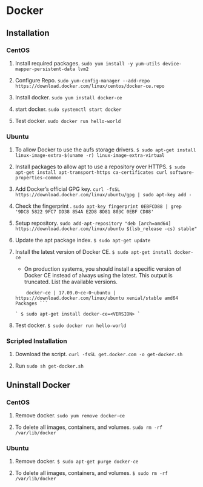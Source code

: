 # Docker

## Installation

### CentOS

1. Install required packages.
` sudo yum install -y yum-utils device-mapper-persistent-data lvm2 `

2. Configure Repo.
` sudo yum-config-manager --add-repo https://download.docker.com/linux/centos/docker-ce.repo `

3. Install docker.
` sudo yum install docker-ce `

4. start docker.
` sudo systemctl start docker `

5. Test docker.
` sudo docker run hello-world `

### Ubuntu

1. To allow Docker to use the aufs storage drivers.
` $ sudo apt-get install linux-image-extra-$(uname -r) linux-image-extra-virtual `

2. Install packages to allow apt to use a repository over HTTPS.
` $ sudo apt-get install apt-transport-https ca-certificates curl software-properties-common `

3. Add Docker’s official GPG key.
` curl -fsSL https://download.docker.com/linux/ubuntu/gpg | sudo apt-key add - `

4. Check the fingerprint .
` sudo apt-key fingerprint 0EBFCD88 | grep '9DC8 5822 9FC7 DD38 854A E2D8 8D81 803C 0EBF CD88' `

5. Setup repository.
` sudo add-apt-repository "deb [arch=amd64] https://download.docker.com/linux/ubuntu $(lsb_release -cs) stable" `

6. Update the apt package index.
` $ sudo apt-get update `

7. Install the latest version of Docker CE.
` $ sudo apt-get install docker-ce `

    * On production systems, you should install a specific version of Docker CE instead of always using the latest. This output is truncated. List the available versions.

    ``` $ apt-cache madison docker-ce 
        docker-ce | 17.09.0~ce-0~ubuntu | https://download.docker.com/linux/ubuntu xenial/stable amd64 Packages ```

    ` $ sudo apt-get install docker-ce=<VERSION> `

8. Test docker.
` $ sudo docker run hello-world `

### Scripted Installation

1. Download the script.
` curl -fsSL get.docker.com -o get-docker.sh `

2. Run
` sudo sh get-docker.sh `


## Uninstall Docker

### CentOS

1. Remove docker.
` sudo yum remove docker-ce `

2. To delete all images, containers, and volumes.
` sudo rm -rf /var/lib/docker `

### Ubuntu

1. Remove docker.
` $ sudo apt-get purge docker-ce `

2. To delete all images, containers, and volumes.
` $ sudo rm -rf /var/lib/docker `



